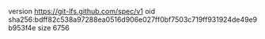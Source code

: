version https://git-lfs.github.com/spec/v1
oid sha256:bdff82c538a97288ea0516d906e027ff0bf7503c719ff931924de49e9b953f4e
size 6756
